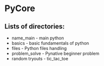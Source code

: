# PyCore

## Lists of directories: 
* name_main - main python
* basics - basic fundamentals of python
* files - Python files handling
* problem_solve - Pynative beginner problem
* random tryouts - tic_tac_toe
